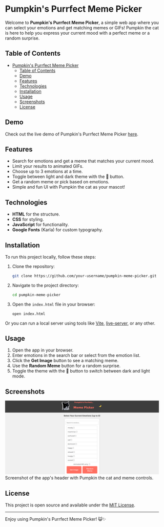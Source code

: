 # Pumpkin's Purrfect Meme Picker

Welcome to **Pumpkin's Purrfect Meme Picker**, a simple web app where you can select your emotions and get matching memes or GIFs! Pumpkin the cat is here to help you express your current mood with a perfect meme or a random surprise.

## Table of Contents

- [Pumpkin's Purrfect Meme Picker](#pumpkins-purrfect-meme-picker)
  - [Table of Contents](#table-of-contents)
  - [Demo](#demo)
  - [Features](#features)
  - [Technologies](#technologies)
  - [Installation](#installation)
  - [Usage](#usage)
  - [Screenshots](#screenshots)
  - [License](#license)

## Demo

Check out the live demo of Pumpkin's Purrfect Meme Picker [here](https://pumpkins-purrfect.dhiashalabi.live/).

## Features

- Search for emotions and get a meme that matches your current mood.
- Limit your results to animated GIFs.
- Choose up to 3 emotions at a time.
- Toggle between light and dark theme with the 🌙 button.
- Get a random meme or pick based on emotions.
- Simple and fun UI with Pumpkin the cat as your mascot!

## Technologies

- **HTML** for the structure.
- **CSS** for styling.
- **JavaScript** for functionality.
- **Google Fonts** (Karla) for custom typography.

## Installation

To run this project locally, follow these steps:

1. Clone the repository:

   ```bash
   git clone https://github.com/your-username/pumpkin-meme-picker.git
   ```

2. Navigate to the project directory:

   ```bash
   cd pumpkin-meme-picker
   ```

3. Open the `index.html` file in your browser:
   ```bash
   open index.html
   ```

Or you can run a local server using tools like [Vite](https://vitejs.dev/), [live-server](https://www.npmjs.com/package/live-server), or any other.

## Usage

1. Open the app in your browser.
2. Enter emotions in the search bar or select from the emotion list.
3. Click the **Get Image** button to see a matching meme.
4. Use the **Random Meme** button for a random surprise.
5. Toggle the theme with the 🌙 button to switch between dark and light mode.

## Screenshots

![Pumpkin's Purrfect Meme Picker](pumpkin.png)
Screenshot of the app's header with Pumpkin the cat and meme controls.

## License

This project is open source and available under the [MIT License](LICENSE).

---

Enjoy using Pumpkin's Purrfect Meme Picker! 😺✨
